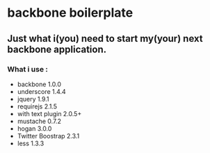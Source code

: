 # backbone boilerplate

## Just what i(you) need to start my(your) next backbone application.

### What i use :

+ backbone 1.0.0
+ underscore 1.4.4
+ jquery 1.9.1
+ requirejs 2.1.5
+ with text plugin 2.0.5+
+ mustache 0.7.2
+ hogan 3.0.0
+ Twitter Boostrap 2.3.1
+ less 1.3.3